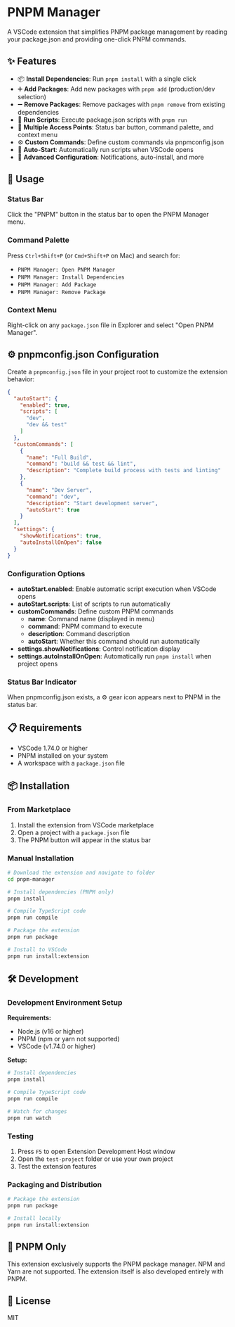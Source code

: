 # PNPM Manager

A VSCode extension that simplifies PNPM package management by reading your package.json and providing one-click PNPM commands.

## ✨ Features

- 📦 **Install Dependencies**: Run `pnpm install` with a single click
- ➕ **Add Packages**: Add new packages with `pnpm add` (production/dev selection)
- ➖ **Remove Packages**: Remove packages with `pnpm remove` from existing dependencies
- 🚀 **Run Scripts**: Execute package.json scripts with `pnpm run`
- 🎯 **Multiple Access Points**: Status bar button, command palette, and context menu
- ⚙️ **Custom Commands**: Define custom commands via pnpmconfig.json
- 🔄 **Auto-Start**: Automatically run scripts when VSCode opens
- 🔧 **Advanced Configuration**: Notifications, auto-install, and more

## 🚀 Usage

### Status Bar
Click the "PNPM" button in the status bar to open the PNPM Manager menu.

### Command Palette
Press `Ctrl+Shift+P` (or `Cmd+Shift+P` on Mac) and search for:
- `PNPM Manager: Open PNPM Manager`
- `PNPM Manager: Install Dependencies`
- `PNPM Manager: Add Package`
- `PNPM Manager: Remove Package`

### Context Menu
Right-click on any `package.json` file in Explorer and select "Open PNPM Manager".

## ⚙️ pnpmconfig.json Configuration

Create a `pnpmconfig.json` file in your project root to customize the extension behavior:

```json
{
  "autoStart": {
    "enabled": true,
    "scripts": [
      "dev",
      "dev && test"
    ]
  },
  "customCommands": [
    {
      "name": "Full Build",
      "command": "build && test && lint",
      "description": "Complete build process with tests and linting"
    },
    {
      "name": "Dev Server",
      "command": "dev",
      "description": "Start development server",
      "autoStart": true
    }
  ],
  "settings": {
    "showNotifications": true,
    "autoInstallOnOpen": false
  }
}
```

### Configuration Options

- **autoStart.enabled**: Enable automatic script execution when VSCode opens
- **autoStart.scripts**: List of scripts to run automatically
- **customCommands**: Define custom PNPM commands
  - **name**: Command name (displayed in menu)
  - **command**: PNPM command to execute
  - **description**: Command description
  - **autoStart**: Whether this command should run automatically
- **settings.showNotifications**: Control notification display
- **settings.autoInstallOnOpen**: Automatically run `pnpm install` when project opens

### Status Bar Indicator

When pnpmconfig.json exists, a ⚙️ gear icon appears next to PNPM in the status bar.

## 📋 Requirements

- VSCode 1.74.0 or higher
- PNPM installed on your system
- A workspace with a `package.json` file

## 📦 Installation

### From Marketplace
1. Install the extension from VSCode marketplace
2. Open a project with a `package.json` file
3. The PNPM button will appear in the status bar

### Manual Installation
```bash
# Download the extension and navigate to folder
cd pnpm-manager

# Install dependencies (PNPM only)
pnpm install

# Compile TypeScript code
pnpm run compile

# Package the extension
pnpm run package

# Install to VSCode
pnpm run install:extension
```

## 🛠️ Development

### Development Environment Setup

**Requirements:**
- Node.js (v16 or higher)
- PNPM (npm or yarn not supported)
- VSCode (v1.74.0 or higher)

**Setup:**
```bash
# Install dependencies
pnpm install

# Compile TypeScript code
pnpm run compile

# Watch for changes
pnpm run watch
```

### Testing
1. Press `F5` to open Extension Development Host window
2. Open the `test-project` folder or use your own project
3. Test the extension features

### Packaging and Distribution
```bash
# Package the extension
pnpm run package

# Install locally
pnpm run install:extension
```

## 🎯 PNPM Only

This extension exclusively supports the PNPM package manager. NPM and Yarn are not supported. The extension itself is also developed entirely with PNPM.

## 📄 License

MIT
